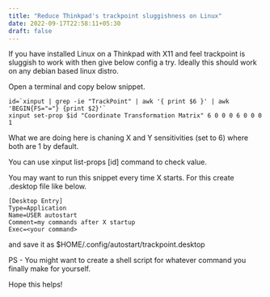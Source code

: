 ```yaml
---
title: "Reduce Thinkpad's trackpoint sluggishness on Linux"
date: 2022-09-17T22:58:11+05:30
draft: false
---
```


If you have installed Linux on a Thinkpad with X11 and feel trackpoint is sluggish to work with then give below config a try.
Ideally this should work on any debian based linux distro.

Open a terminal and copy below snippet.

```shell
id=`xinput | grep -ie "TrackPoint" | awk '{ print $6 }' | awk 'BEGIN{FS="="} {print $2}'`
xinput set-prop $id "Coordinate Transformation Matrix" 6 0 0 0 6 0 0 0 1
```

What we are doing here is chaning X and Y sensitivities (set to 6) where both are 1 by default.

You can use xinput list-props [id] command to check value.


You may want to run this snippet every time X starts. 
For this create .desktop file like below.

```
[Desktop Entry]
Type=Application
Name=USER autostart
Comment=my commands after X startup
Exec=<your command>
```

and save it as $HOME/.config/autostart/trackpoint.desktop

PS - You might want to create a shell script for whatever command you finally make for yourself.

Hope this helps! 
